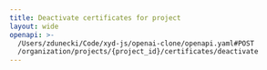 ```yaml
---
title: Deactivate certificates for project
layout: wide
openapi: >-
  /Users/zdunecki/Code/xyd-js/openai-clone/openapi.yaml#POST
  /organization/projects/{project_id}/certificates/deactivate
---
```


